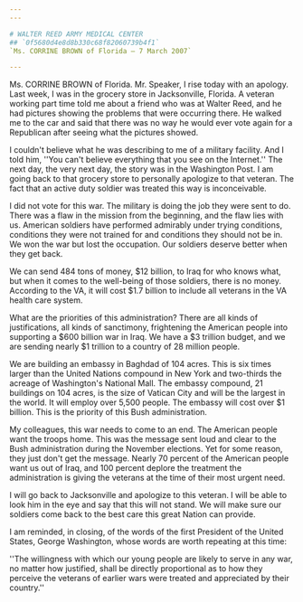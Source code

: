 ```yaml
---
---

# WALTER REED ARMY MEDICAL CENTER
## `0f5680d4e8d8b330c68f82060739b4f1`
`Ms. CORRINE BROWN of Florida — 7 March 2007`

---
```



Ms. CORRINE BROWN of Florida. Mr. Speaker, I rise today with an 
apology. Last week, I was in the grocery store in Jacksonville, 
Florida. A veteran working part time told me about a friend who was at 
Walter Reed, and he had pictures showing the problems that were 
occurring there. He walked me to the car and said that there was no way 
he would ever vote again for a Republican after seeing what the 
pictures showed.

I couldn't believe what he was describing to me of a military 
facility. And I told him, ''You can't believe everything that you see 
on the Internet.'' The next day, the very next day, the story was in 
the Washington Post. I am going back to that grocery store to 
personally apologize to that veteran. The fact that an active duty 
soldier was treated this way is inconceivable.

I did not vote for this war. The military is doing the job they were 
sent to do. There was a flaw in the mission from the beginning, and the 
flaw lies with us. American soldiers have performed admirably under 
trying conditions, conditions they were not trained for and conditions 
they should not be in. We won the war but lost the occupation. Our 
soldiers deserve better when they get back.

We can send 484 tons of money, $12 billion, to Iraq for who knows 
what, but when it comes to the well-being of those soldiers, there is 
no money. According to the VA, it will cost $1.7 billion to include all 
veterans in the VA health care system.

What are the priorities of this administration? There are all kinds 
of justifications, all kinds of sanctimony, frightening the American 
people into supporting a $600 billion war in Iraq. We have a $3 
trillion budget, and we are sending nearly $1 trillion to a country of 
28 million people.

We are building an embassy in Baghdad of 104 acres. This is six times 
larger than the United Nations compound in New York and two-thirds the 
acreage of Washington's National Mall. The embassy compound, 21 
buildings on 104 acres, is the size of Vatican City and will be the 
largest in the world. It will employ over 5,500 people. The embassy 
will cost over $1 billion. This is the priority of this Bush 
administration.

My colleagues, this war needs to come to an end. The American people 
want the troops home. This was the message sent loud and clear to the 
Bush administration during the November elections. Yet for some reason, 
they just don't get the message. Nearly 70 percent of the American 
people want us out of Iraq, and 100 percent deplore the treatment the 
administration is giving the veterans at the time of their most urgent 
need.

I will go back to Jacksonville and apologize to this veteran. I will 
be able to look him in the eye and say that this will not stand. We 
will make sure our soldiers come back to the best care this great 
Nation can provide.

I am reminded, in closing, of the words of the first President of the 
United States, George Washington, whose words are worth repeating at 
this time:

''The willingness with which our young people are likely to serve in 
any war, no matter how justified, shall be directly proportional as to 
how they perceive the veterans of earlier wars were treated and 
appreciated by their country.''
